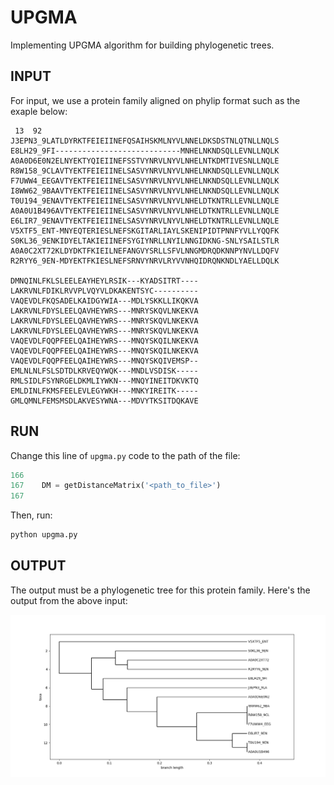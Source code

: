 # UPGMA
Implementing UPGMA algorithm for building phylogenetic trees.

## INPUT

For input, we use a protein family aligned on phylip format such as the exaple below:

```
 13  92
J3EPN3_9LATLDYRKTFEIEIINEFQSAIHSKMLNYVLNNELDKSDSTNLQTNLLNQLS
E8LH29_9FI----------------------------MNHELNKNDSQLLEVNLLNQLK
A0A0D6E0N2ELNYEKTYQIEIINEFSSTVYNRVLNYVLNHELNTKDMTIVESNLLNQLE
R8W158_9CLAVTYEKTFEIEIINELSASVYNRVLNYVLNHELNKNDSQLLEVNLLNQLK
F7UWW4_EEGAVTYEKTFEIEIINELSASVYNRVLNYVLNHELNKNDSQLLEVNLLNQLK
I8WW62_9BAAVTYEKTFEIEIINELSASVYNRVLNYVLNHELNKNDSQLLEVNLLNQLK
T0U194_9ENAVTYEKTFEIEIINELSASVYNRVLNYVLNHELDTKNTRLLEVNLLNQLE
A0A0U1B496AVTYEKTFEIEIINELSASVYNRVLNYVLNHELDTKNTRLLEVNLLNQLE
E6LIR7_9ENAVTYEKTFEIEIINELSASVYNRVLNYVLNHELDTKNTRLLEVNLLNQLE
V5XTF5_ENT-MNYEQTERIESLNEFSKGITARLIAYLSKENIPIDTPNNFYVLLYQQFK
S0KL36_9ENKIDYELTAKIEIINEFSYGIYNRLLNYILNNGIDKNG-SNLYSAILSTLR
A0A0C2XT72KLDYDKTFKIEILNEFANGVYSRLLSFVLNNGMDRQDKNNPYNVLLDQFV
R2RYY6_9EN-MDYEKTFKIESLNEFSRNVYNRVLRYVVNHQIDRQNKNDLYAELLDQLK

DMNQINLFKLSLEELEAYHEYLRSIK---KYADSITRT----
LAKRVNLFDIKLRVVPLVQYVLDKAKENTSYC----------
VAQEVDLFKQSADELKAIDGYWIA---MDLYSKKLLIKQKVA
LAKRVNLFDYSLEELQAVHEYWRS---MNRYSKQVLNKEKVA
LAKRVNLFDYSLEELQAVHEYWRS---MNRYSKQVLNKEKVA
LAKRVNLFDYSLEELQAVHEYWRS---MNRYSKQVLNKEKVA
VAQEVDLFQQPFEELQAIHEYWRS---MNQYSKQILNKEKVA
VAQEVDLFQQPFEELQAIHEYWRS---MNQYSKQILNKEKVA
VAQEVDLFQQPFEELQAIHEYWRS---MNQYSKQIVEMSP--
EMLNLNLFSLSDTDLKRVEQYWQK---MNDLVSDISK-----
RMLSIDLFSYNRGELDKMLIYWKN---MNQYINEITDKVKTQ
EMLDINLFKMSFEELEVLEGYWKH---MNKYIREITK-----
GMLQMNLFEMSMSDLAKVESYWNA---MDVYTKSITDQKAVE
```

## RUN
Change this line of `upgma.py` code to the path of the file:

```python
166
167    DM = getDistanceMatrix('<path_to_file>')
167
```
Then, run:

```python
python upgma.py
```


## OUTPUT

The output must be a phylogenetic tree for this protein family. Here's the output from the above input:

![Antitox Phylo Tree](antitox.png)
